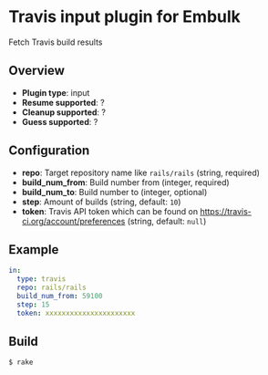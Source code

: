 # Travis input plugin for Embulk

Fetch Travis build results

## Overview

- **Plugin type**: input
- **Resume supported**: ?
- **Cleanup supported**: ?
- **Guess supported**: ?

## Configuration

- **repo**: Target repository name like `rails/rails` (string, required)
- **build_num_from**: Build number from (integer, required)
- **build_num_to**: Build number to (integer, optional)
- **step**: Amount of builds (string, default: `10`)
- **token**: Travis API token which can be found on https://travis-ci.org/account/preferences (string, default: `null`)

## Example

```yaml
in:
  type: travis
  repo: rails/rails
  build_num_from: 59100
  step: 15
  token: xxxxxxxxxxxxxxxxxxxxxx
```

## Build

```
$ rake
```
